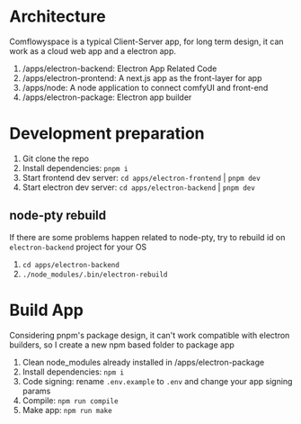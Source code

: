 # Architecture

Comflowyspace is a typical Client-Server app, for long term design, it can work as a cloud web app
and a electron app.

1. /apps/electron-backend: Electron App Related Code
2. /apps/electron-prontend: A next.js app as the front-layer for app
3. /apps/node: A node application to connect comfyUI and front-end
4. /apps/electron-package: Electron app builder 

# Development preparation

1. Git clone the repo
2. Install dependencies: `pnpm i` 
3. Start frontend dev server: `cd apps/electron-frontend` | `pnpm dev`
4. Start electron dev server: `cd apps/electron-backend` | `pnpm dev`

## node-pty rebuild 

If there are some problems happen related to node-pty, try to rebuild id on `electron-backend` project for your OS 
1. `cd apps/electron-backend`
2. `./node_modules/.bin/electron-rebuild`

# Build App

Considering pnpm's package design, it can't work compatible with electron builders, so I 
create a new npm based folder to package app

1. Clean node_modules already installed in /apps/electron-package
2. Install dependencies: `npm i` 
3. Code signing: rename `.env.example` to `.env` and change your app signing params
4. Compile: `npm run compile` 
5. Make app: `npm run make`


